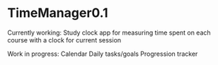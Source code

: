 # TimeManager0.1

Currently working:
    Study clock app for measuring time spent on each course with a clock for current session

Work in progress:
    Calendar
    Daily tasks/goals
    Progression tracker
